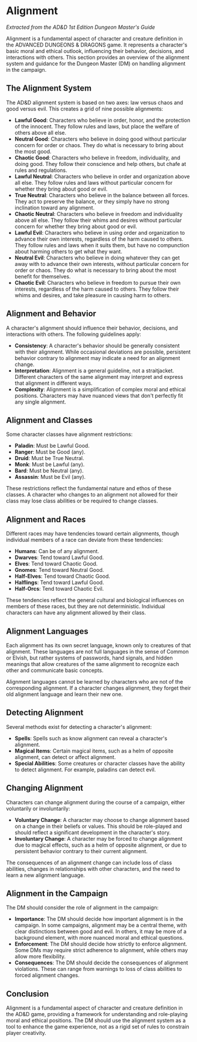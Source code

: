# Alignment

*Extracted from the AD&D 1st Edition Dungeon Master's Guide*

Alignment is a fundamental aspect of character and creature definition in the ADVANCED DUNGEONS & DRAGONS game. It represents a character's basic moral and ethical outlook, influencing their behavior, decisions, and interactions with others. This section provides an overview of the alignment system and guidance for the Dungeon Master (DM) on handling alignment in the campaign.

## The Alignment System

The AD&D alignment system is based on two axes: law versus chaos and good versus evil. This creates a grid of nine possible alignments:

- **Lawful Good**: Characters who believe in order, honor, and the protection of the innocent. They follow rules and laws, but place the welfare of others above all else.
- **Neutral Good**: Characters who believe in doing good without particular concern for order or chaos. They do what is necessary to bring about the most good.
- **Chaotic Good**: Characters who believe in freedom, individuality, and doing good. They follow their conscience and help others, but chafe at rules and regulations.
- **Lawful Neutral**: Characters who believe in order and organization above all else. They follow rules and laws without particular concern for whether they bring about good or evil.
- **True Neutral**: Characters who believe in the balance between all forces. They act to preserve the balance, or they simply have no strong inclination toward any alignment.
- **Chaotic Neutral**: Characters who believe in freedom and individuality above all else. They follow their whims and desires without particular concern for whether they bring about good or evil.
- **Lawful Evil**: Characters who believe in using order and organization to advance their own interests, regardless of the harm caused to others. They follow rules and laws when it suits them, but have no compunction about harming others to get what they want.
- **Neutral Evil**: Characters who believe in doing whatever they can get away with to advance their own interests, without particular concern for order or chaos. They do what is necessary to bring about the most benefit for themselves.
- **Chaotic Evil**: Characters who believe in freedom to pursue their own interests, regardless of the harm caused to others. They follow their whims and desires, and take pleasure in causing harm to others.

## Alignment and Behavior

A character's alignment should influence their behavior, decisions, and interactions with others. The following guidelines apply:

- **Consistency**: A character's behavior should be generally consistent with their alignment. While occasional deviations are possible, persistent behavior contrary to alignment may indicate a need for an alignment change.
- **Interpretation**: Alignment is a general guideline, not a straitjacket. Different characters of the same alignment may interpret and express that alignment in different ways.
- **Complexity**: Alignment is a simplification of complex moral and ethical positions. Characters may have nuanced views that don't perfectly fit any single alignment.

## Alignment and Classes

Some character classes have alignment restrictions:

- **Paladin**: Must be Lawful Good.
- **Ranger**: Must be Good (any).
- **Druid**: Must be True Neutral.
- **Monk**: Must be Lawful (any).
- **Bard**: Must be Neutral (any).
- **Assassin**: Must be Evil (any).

These restrictions reflect the fundamental nature and ethos of these classes. A character who changes to an alignment not allowed for their class may lose class abilities or be required to change classes.

## Alignment and Races

Different races may have tendencies toward certain alignments, though individual members of a race can deviate from these tendencies:

- **Humans**: Can be of any alignment.
- **Dwarves**: Tend toward Lawful Good.
- **Elves**: Tend toward Chaotic Good.
- **Gnomes**: Tend toward Neutral Good.
- **Half-Elves**: Tend toward Chaotic Good.
- **Halflings**: Tend toward Lawful Good.
- **Half-Orcs**: Tend toward Chaotic Evil.

These tendencies reflect the general cultural and biological influences on members of these races, but they are not deterministic. Individual characters can have any alignment allowed by their class.

## Alignment Languages

Each alignment has its own secret language, known only to creatures of that alignment. These languages are not full languages in the sense of Common or Elvish, but rather systems of passwords, hand signals, and hidden meanings that allow creatures of the same alignment to recognize each other and communicate basic concepts.

Alignment languages cannot be learned by characters who are not of the corresponding alignment. If a character changes alignment, they forget their old alignment language and learn their new one.

## Detecting Alignment

Several methods exist for detecting a character's alignment:

- **Spells**: Spells such as know alignment can reveal a character's alignment.
- **Magical Items**: Certain magical items, such as a helm of opposite alignment, can detect or affect alignment.
- **Special Abilities**: Some creatures or character classes have the ability to detect alignment. For example, paladins can detect evil.

## Changing Alignment

Characters can change alignment during the course of a campaign, either voluntarily or involuntarily:

- **Voluntary Change**: A character may choose to change alignment based on a change in their beliefs or values. This should be role-played and should reflect a significant development in the character's story.
- **Involuntary Change**: A character may be forced to change alignment due to magical effects, such as a helm of opposite alignment, or due to persistent behavior contrary to their current alignment.

The consequences of an alignment change can include loss of class abilities, changes in relationships with other characters, and the need to learn a new alignment language.

## Alignment in the Campaign

The DM should consider the role of alignment in the campaign:

- **Importance**: The DM should decide how important alignment is in the campaign. In some campaigns, alignment may be a central theme, with clear distinctions between good and evil. In others, it may be more of a background element, with more nuanced moral and ethical questions.
- **Enforcement**: The DM should decide how strictly to enforce alignment. Some DMs may require strict adherence to alignment, while others may allow more flexibility.
- **Consequences**: The DM should decide the consequences of alignment violations. These can range from warnings to loss of class abilities to forced alignment changes.

## Conclusion

Alignment is a fundamental aspect of character and creature definition in the AD&D game, providing a framework for understanding and role-playing moral and ethical positions. The DM should use the alignment system as a tool to enhance the game experience, not as a rigid set of rules to constrain player creativity.
